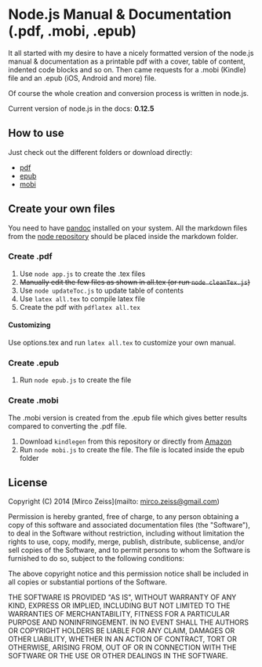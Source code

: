 # Node.js Manual & Documentation (.pdf, .mobi, .epub)

It all started with my desire to have a nicely formatted version of the node.js manual & documentation
as a printable pdf with a cover, table of content, indented code blocks and so on. Then came requests for a .mobi (Kindle)
file and an .epub (iOS, Android and more) file.

Of course the whole creation and conversion process is written in node.js.

Current version of node.js in the docs: **0.12.5**

## How to use

Just check out the different folders or download directly:

- [pdf](https://github.com/zeMirco/nodejs-pdf-docs/blob/master/pdf/all.pdf?raw=true)
- [epub](https://github.com/zeMirco/nodejs-pdf-docs/blob/master/epub/nodejs-manual.epub?raw=true)
- [mobi](https://github.com/zeMirco/nodejs-pdf-docs/blob/master/mobi/nodejs-manual.mobi?raw=true)

## Create your own files

You need to have [pandoc](http://johnmacfarlane.net/pandoc/) installed on your system. All the markdown files from the
[node repository](https://github.com/joyent/node) should be placed inside the markdown folder.

### Create .pdf

1. Use `node app.js` to create the .tex files
2. ~~Manually edit the few files as shown in all.tex (or run `node cleanTex.js`)~~
3. Use `node updateToc.js` to update table of contents
4. Use `latex all.tex` to compile latex file
5. Create the pdf with `pdflatex all.tex`

#### Customizing

Use options.tex and run `latex all.tex` to customize your own manual.

### Create .epub

1. Run `node epub.js` to create the file

### Create .mobi

The .mobi version is created from the .epub file which gives better results compared to converting the .pdf file.

1. Download `kindlegen` from this repository or directly from [Amazon](http://www.amazon.com/gp/feature.html?ie=UTF8&docId=1000234621)
2. Run `node mobi.js` to create the file. The file is located inside the epub folder

## License

Copyright (C) 2014 [Mirco Zeiss](mailto: mirco.zeiss@gmail.com)

Permission is hereby granted, free of charge, to any person obtaining a copy of this software and associated documentation files (the "Software"), to deal in the Software without restriction, including without limitation the rights to use, copy, modify, merge, publish, distribute, sublicense, and/or sell copies of the Software, and to permit persons to whom the Software is furnished to do so, subject to the following conditions:

The above copyright notice and this permission notice shall be included in all copies or substantial portions of the Software.

THE SOFTWARE IS PROVIDED "AS IS", WITHOUT WARRANTY OF ANY KIND, EXPRESS OR IMPLIED, INCLUDING BUT NOT LIMITED TO THE WARRANTIES OF MERCHANTABILITY, FITNESS FOR A PARTICULAR PURPOSE AND NONINFRINGEMENT. IN NO EVENT SHALL THE AUTHORS OR COPYRIGHT HOLDERS BE LIABLE FOR ANY CLAIM, DAMAGES OR OTHER LIABILITY, WHETHER IN AN ACTION OF CONTRACT, TORT OR OTHERWISE, ARISING FROM, OUT OF OR IN CONNECTION WITH THE SOFTWARE OR THE USE OR OTHER DEALINGS IN THE SOFTWARE.
